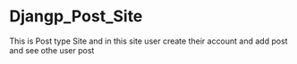 # Djangp_Post_Site

This is Post type Site and in this site user create their account and add post and see othe user post
